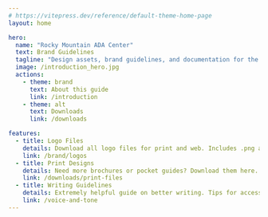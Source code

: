 ```yaml
---
# https://vitepress.dev/reference/default-theme-home-page
layout: home

hero:
  name: "Rocky Mountain ADA Center"
  text: Brand Guidelines
  tagline: "Design assets, brand guidelines, and documentation for the RMADA center."
  image: /introduction_hero.jpg
  actions:
    - theme: brand
      text: About this guide
      link: /introduction
    - theme: alt
      text: Downloads
      link: /downloads

features:
  - title: Logo Files
    details: Download all logo files for print and web. Includes .png and svg files.
    link: /brand/logos
  - title: Print Designs
    details: Need more brochures or pocket guides? Download them here.
    link: /downloads/print-files
  - title: Writing Guidelines
    details: Extremely helpful guide on better writing. Tips for accessibility, newsletters, writing about people, and more!
    link: /voice-and-tone
---
```


